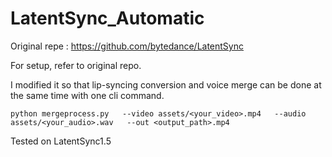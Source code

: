 # LatentSync_Automatic

Original repe : https://github.com/bytedance/LatentSync

For setup, refer to original repo.

I modified it so that lip-syncing conversion and voice merge can be done at the same time with one cli command.

```
python mergeprocess.py   --video assets/<your_video>.mp4   --audio assets/<your_audio>.wav   --out <output_path>.mp4
```

Tested on LatentSync1.5
